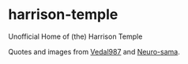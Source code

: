 # harrison-temple

Unofficial Home of (the) Harrison Temple

Quotes and images from [Vedal987](https://twitch.tv/vedal987) and [Neuro-sama](https://www.youtube.com/@_neurosama).
